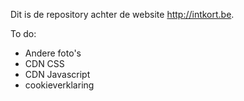 Dit is de repository achter de website http://intkort.be.

To do:
- Andere foto's
- CDN CSS
- CDN Javascript
- cookieverklaring
